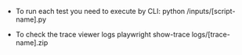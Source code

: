 - To run each test you need to execute by CLI:
python /inputs/[script-name].py

- To check the trace viewer logs
playwright show-trace logs/[trace-name].zip